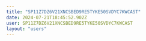 ```yaml
---
title: "SP11Z7DZ6V21XNCSBED9RE5TYKE50SVDYC7KWCAST"
date: 2024-07-21T18:45:52.902Z
user: SP11Z7DZ6V21XNCSBED9RE5TYKE50SVDYC7KWCAST
layout: "users"
---
```

    